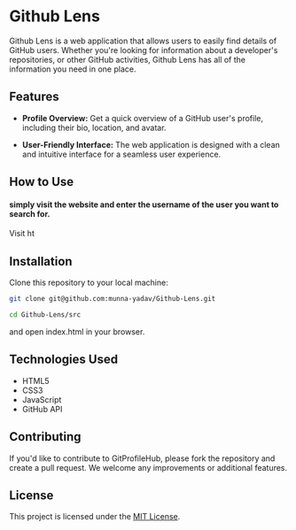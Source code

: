 # Github Lens
 
Github Lens is a web application that allows users to easily find details of GitHub users. Whether you're looking for information about a developer's repositories, or other GitHub activities, Github Lens  has all of the information you need in one place.

## Features

- **Profile Overview:** Get a quick overview of a GitHub user's profile, including their bio, location, and avatar.




- **User-Friendly Interface:** The web application is designed with a clean and intuitive interface for a seamless user experience.

## How to Use

#### simply visit the website and enter the username of the user you want to search for.
Visit ht

## Installation

Clone this repository to your local machine:

```bash
git clone git@github.com:munna-yadav/Github-Lens.git
```
```bash 
cd Github-Lens/src
```
and open index.html in your browser.

## Technologies Used

- HTML5
- CSS3
- JavaScript
- GitHub API

## Contributing

If you'd like to contribute to GitProfileHub, please fork the repository and create a pull request. We welcome any improvements or additional features.

## License

This project is licensed under the [MIT License](LICENSE).

 

